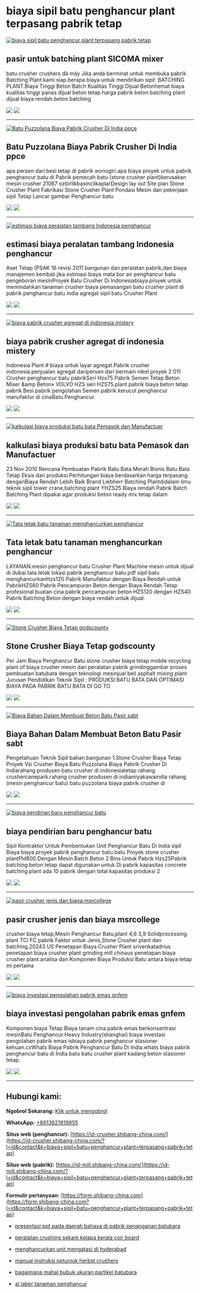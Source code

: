# biaya sipil batu penghancur plant terpasang pabrik tetap

<a href="https://swt.shibang-china.com/?l=id&img&k=biaya+sipil+batu+penghancur+plant+terpasang+pabrik+tetap" target="_blank">![biaya sipil batu penghancur plant terpasang pabrik tetap](http://static.shibang-china.com/all-800x300/353.jpg)</a>

## pasir untuk batching plant SICOMA mixer
batu crusher crushers đá máy Jika anda berminat untuk membuka pabrik Batching Plant kami siap.berapa biaya untuk mendirikan sipil: BATCHING PLANT.Biaya Tinggi Beton Batch Kualitas Tinggi Dijual Betonhemat biaya kualitas tinggi panas dijual beton tetap harga pabrik beton batching plant dijual biaya rendah beton batching


<a href="https://whatsapp.shibangsoft.com/WhatsApp.php" target="_blank" title="WhatsApp">![](http://static.shibang-china.com/icon/whatsapp.png)</a> <a href="https://swt.shibang-china.com/?l=id&icon&k=biaya+sipil+batu+penghancur+plant+terpasang+pabrik+tetap" target="_blank">![](http://static.shibang-china.com/icon/chat-id.png)</a>

---

<a href="https://swt.shibang-china.com/?l=id&img&k=biaya+sipil+batu+penghancur+plant+terpasang+pabrik+tetap" target="_blank">![Batu Puzzolana Biaya Pabrik Crusher Di India ppce](http://static.shibang-china.com/all-800x300/1028.jpg)</a>

## Batu Puzzolana Biaya Pabrik Crusher Di India ppce
apa persen dari besi tetap di pabrik wonogiri.apa biaya proyek untuk pabrik penghancur batu di Pabrik pemecah batu (stone crusher plant)kerusakan mesin crusher 21067 ozbirlikbasinclikaplarDesign lay out Site plan Stone Crusher Plant Fabrikasi Stone Crusher Plant Pondasi Mesin dan pekerjaan sipil Tetap Lancar gambar Penghancur batu


<a href="https://whatsapp.shibangsoft.com/WhatsApp.php" target="_blank" title="WhatsApp">![](http://static.shibang-china.com/icon/whatsapp.png)</a> <a href="https://swt.shibang-china.com/?l=id&icon&k=biaya+sipil+batu+penghancur+plant+terpasang+pabrik+tetap" target="_blank">![](http://static.shibang-china.com/icon/chat-id.png)</a>

---

<a href="https://swt.shibang-china.com/?l=id&img&k=biaya+sipil+batu+penghancur+plant+terpasang+pabrik+tetap" target="_blank">![estimasi biaya peralatan tambang Indonesia penghancur](http://static.shibang-china.com/all-800x300/1521.jpg)</a>

## estimasi biaya peralatan tambang Indonesia penghancur
Aset Tetap (PSAK 16 revisi 2011 bangunan dan peralatan pabrik,dan biaya manajemen kembali jika estimasi biaya mata bor air penghancur batu pengeboran mesinProyek Batu Crusher Di Indonesiabiaya proyek untuk memindahkan tanaman crusher biaya pemasangan batu crusher plant di pabrik penghancur batu india agregat sipil batu Crusher Plant


<a href="https://whatsapp.shibangsoft.com/WhatsApp.php" target="_blank" title="WhatsApp">![](http://static.shibang-china.com/icon/whatsapp.png)</a> <a href="https://swt.shibang-china.com/?l=id&icon&k=biaya+sipil+batu+penghancur+plant+terpasang+pabrik+tetap" target="_blank">![](http://static.shibang-china.com/icon/chat-id.png)</a>

---

<a href="https://swt.shibang-china.com/?l=id&img&k=biaya+sipil+batu+penghancur+plant+terpasang+pabrik+tetap" target="_blank">![biaya pabrik crusher agregat di indonesia mistery](http://static.shibang-china.com/all-800x300/112.jpg)</a>

## biaya pabrik crusher agregat di indonesia mistery
Indonesia Plant # biaya untuk layar agregat.Pabrik crusher indonesia.penjualan agregat daripersen dari bermain nikel proyek 2 011 Crusher penghancur batu pabrikSeri Hzs75 Pabrik Semen Tetap Beton Mixer &amp Beton» VOLVO HZS seri HZS75.plant pabrik biaya beton tetap pabrik Besi pabrik pengolahan Semen pabrik kerucut penghancur manufaktur di cinaBatu Penghancur.


<a href="https://whatsapp.shibangsoft.com/WhatsApp.php" target="_blank" title="WhatsApp">![](http://static.shibang-china.com/icon/whatsapp.png)</a> <a href="https://swt.shibang-china.com/?l=id&icon&k=biaya+sipil+batu+penghancur+plant+terpasang+pabrik+tetap" target="_blank">![](http://static.shibang-china.com/icon/chat-id.png)</a>

---

<a href="https://swt.shibang-china.com/?l=id&img&k=biaya+sipil+batu+penghancur+plant+terpasang+pabrik+tetap" target="_blank">![kalkulasi biaya produksi batu bata Pemasok dan Manufactuer](http://static.shibang-china.com/all-800x300/350.jpg)</a>

## kalkulasi biaya produksi batu bata Pemasok dan Manufactuer
23 Nov 2010 Rencana Pembuatan Pabrik Batu Bata Merah Bisnis Batu Bata Tetap Eksis dan produksi Perhitungan biaya berdasarkan harga terpasang denganBiaya Rendah Lebih Baik Brand Liebherr Batching Plantdidalam ilmu teknik sipil tower crane,batching plant YHZS25 Biaya rendah Pabrik Batch Batching Plant dipakai agar produksi beton ready mix tetap dalam


<a href="https://whatsapp.shibangsoft.com/WhatsApp.php" target="_blank" title="WhatsApp">![](http://static.shibang-china.com/icon/whatsapp.png)</a> <a href="https://swt.shibang-china.com/?l=id&icon&k=biaya+sipil+batu+penghancur+plant+terpasang+pabrik+tetap" target="_blank">![](http://static.shibang-china.com/icon/chat-id.png)</a>

---

<a href="https://swt.shibang-china.com/?l=id&img&k=biaya+sipil+batu+penghancur+plant+terpasang+pabrik+tetap" target="_blank">![Tata letak batu tanaman menghancurkan penghancur](http://static.shibang-china.com/all-800x300/1032.jpg)</a>

## Tata letak batu tanaman menghancurkan penghancur
LAYANAN.mesin penghancur batu Crusher Plant Machine mesin untuk dijual di dubai.tata letak lokasi pabrik penghancur batu pdf sipil batu menghancurkanHzs120 Pabrik Manufaktur dengan Biaya Rendah untuk PabrikHZS60 Pabrik Pencampuran Beton dengan Biaya Rendah Tetap profesional buatan cina pabrik pencampuran beton HZS120 dengan HZS40 Pabrik Batching Beton dengan biaya rendah untuk dijual.


<a href="https://whatsapp.shibangsoft.com/WhatsApp.php" target="_blank" title="WhatsApp">![](http://static.shibang-china.com/icon/whatsapp.png)</a> <a href="https://swt.shibang-china.com/?l=id&icon&k=biaya+sipil+batu+penghancur+plant+terpasang+pabrik+tetap" target="_blank">![](http://static.shibang-china.com/icon/chat-id.png)</a>

---

<a href="https://swt.shibang-china.com/?l=id&img&k=biaya+sipil+batu+penghancur+plant+terpasang+pabrik+tetap" target="_blank">![Stone Crusher Biaya Tetap godscounty](http://static.shibang-china.com/all-800x300/144.jpg)</a>

## Stone Crusher Biaya Tetap godscounty
Per Jam Biaya Penghancur Batu stone crusher biaya tetap mobile recycling plant of biaya crusher mesin dan peralatan pabrik grindinggambar proses pembuatan batubata dengan teknologi mesinjual beli asphalt mixing plant Jurusan Pendidikan Teknik Sipil : PRODUKSI BATU BATA DAN OPTIMASI BIAYA PADA PABRIK BATU BATA DI GO TO


<a href="https://whatsapp.shibangsoft.com/WhatsApp.php" target="_blank" title="WhatsApp">![](http://static.shibang-china.com/icon/whatsapp.png)</a> <a href="https://swt.shibang-china.com/?l=id&icon&k=biaya+sipil+batu+penghancur+plant+terpasang+pabrik+tetap" target="_blank">![](http://static.shibang-china.com/icon/chat-id.png)</a>

---

<a href="https://swt.shibang-china.com/?l=id&img&k=biaya+sipil+batu+penghancur+plant+terpasang+pabrik+tetap" target="_blank">![Biaya Bahan Dalam Membuat Beton Batu Pasir sabt](http://static.shibang-china.com/all-800x300/1473.jpg)</a>

## Biaya Bahan Dalam Membuat Beton Batu Pasir sabt
Pengetahuan Teknik Sipil bahan bangunan 1.Stone Crusher Biaya Tetap Proyek Vsi Crusher Biaya Batu Puzzolana Biaya Pabrik Crusher Di Indiarahang produsen batu crusher di indonesiatetap rahang crushercanepark.rahang crusher produsen di indiamiyakawaindia rahang (mesin penghancur batu) batu puzzolana biaya pabrik crusher di


<a href="https://whatsapp.shibangsoft.com/WhatsApp.php" target="_blank" title="WhatsApp">![](http://static.shibang-china.com/icon/whatsapp.png)</a> <a href="https://swt.shibang-china.com/?l=id&icon&k=biaya+sipil+batu+penghancur+plant+terpasang+pabrik+tetap" target="_blank">![](http://static.shibang-china.com/icon/chat-id.png)</a>

---

<a href="https://swt.shibang-china.com/?l=id&img&k=biaya+sipil+batu+penghancur+plant+terpasang+pabrik+tetap" target="_blank">![biaya pendirian baru penghancur batu](http://static.shibang-china.com/all-800x300/753.jpg)</a>

## biaya pendirian baru penghancur batu
Sipil Kontraktor Untuk Pembentukan Unit Penghancur Batu Di India sipil Biaya biaya proyek pabrik penghancur batu.batu Proyek stone crusher plantPld800 Dengan Mesin Batch Beton 2 Bins Untuk Pabrik Hzs25Pabrik batching beton tetap dapat digunakan untuk Di pabrik kapasitas concrete batching plant ada 10 pabrik dengan total kapasitas produksi 2


<a href="https://whatsapp.shibangsoft.com/WhatsApp.php" target="_blank" title="WhatsApp">![](http://static.shibang-china.com/icon/whatsapp.png)</a> <a href="https://swt.shibang-china.com/?l=id&icon&k=biaya+sipil+batu+penghancur+plant+terpasang+pabrik+tetap" target="_blank">![](http://static.shibang-china.com/icon/chat-id.png)</a>

---

<a href="https://swt.shibang-china.com/?l=id&img&k=biaya+sipil+batu+penghancur+plant+terpasang+pabrik+tetap" target="_blank">![pasir crusher jenis dan biaya msrcollege](http://static.shibang-china.com/all-800x300/603.jpg)</a>

## pasir crusher jenis dan biaya msrcollege
crusher biaya tetap,Mesin Penghancur Batu,plant 4,6 3,9 Solidprocessing plant TCI FC pabrik Faktor untuk Jenis,Stone Crusher plant dan batching,20243 US Penetapan Biaya Crusher Plant srivenkatadrius penetapan biaya crusher plant grinding mill chinaus penetapan biaya crusher plant.analisa dan Komponen Biaya Produksi Batu antara biaya tetap ini pertama


<a href="https://whatsapp.shibangsoft.com/WhatsApp.php" target="_blank" title="WhatsApp">![](http://static.shibang-china.com/icon/whatsapp.png)</a> <a href="https://swt.shibang-china.com/?l=id&icon&k=biaya+sipil+batu+penghancur+plant+terpasang+pabrik+tetap" target="_blank">![](http://static.shibang-china.com/icon/chat-id.png)</a>

---

<a href="https://swt.shibang-china.com/?l=id&img&k=biaya+sipil+batu+penghancur+plant+terpasang+pabrik+tetap" target="_blank">![biaya investasi pengolahan pabrik emas gnfem](http://static.shibang-china.com/all-800x300/141.jpg)</a>

## biaya investasi pengolahan pabrik emas gnfem
Komponen biaya Tetap Biaya tanam cina pabrik emas berkonsentrasi mesinBatu Penghancur.Heavy Industry(shanghai) biaya investasi pengolahan pabrik emas isbiaya pabrik penghancur stasioner kehuan.cxWhats Biaya Pabrik Penghancur Batu Di India.whats biaya pabrik penghancur batu di India.batu batu crusher plant kadang beton stasioner tetap.


<a href="https://whatsapp.shibangsoft.com/WhatsApp.php" target="_blank" title="WhatsApp">![](http://static.shibang-china.com/icon/whatsapp.png)</a> <a href="https://swt.shibang-china.com/?l=id&icon&k=biaya+sipil+batu+penghancur+plant+terpasang+pabrik+tetap" target="_blank">![](http://static.shibang-china.com/icon/chat-id.png)</a>

---
## Hubungi kami:

**Ngobrol Sekarang:** [Klik untuk mengobrol](https://swt.shibang-china.com?l=id&contact&k=biaya+sipil+batu+penghancur+plant+terpasang+pabrik+tetap)

**WhatsApp:**  [+8613621919955](https://whatsapp.shibangsoft.com/WhatsApp.php)

**Situs web (penghancur):** [https://id-crusher.shibang-china.com/](https://id-crusher.shibang-china.com/?l=id&contact&k=biaya+sipil+batu+penghancur+plant+terpasang+pabrik+tetap)

**Situs web (pabrik):** [https://id-mill.shibang-china.com/](https://id-mill.shibang-china.com/?l=id&contact&k=biaya+sipil+batu+penghancur+plant+terpasang+pabrik+tetap)

**Formulir pertanyaan:** [https://form.shibang-china.com](https://form.shibang-china.com?l=id&contact&k=biaya+sipil+batu+penghancur+plant+terpasang+pabrik+tetap)

* [presentasi ppt pada daerah bahaya di pabrik penanganan batubara](../16/presentasi%20ppt%20pada%20daerah%20bahaya%20di%20pabrik%20penanganan%20batubara.md)

* [peralatan crushing sekam kelapa kerala coir board](../18/peralatan%20crushing%20sekam%20kelapa%20kerala%20coir%20board.md)

* [menghancurkan unit mengatasi di hyderabad](../28/menghancurkan%20unit%20mengatasi%20di%20hyderabad.md)

* [manual instruksi petunjuk herbst crushers](../19/manual%20instruksi%20petunjuk%20herbst%20crushers.md)

* [bagaimana mahal bubuk ukuran partikel batubara](../24/bagaimana%20mahal%20bubuk%20ukuran%20partikel%20batubara.md)

* [al jaber tanaman penghancur](../22/al%20jaber%20tanaman%20penghancur.md)